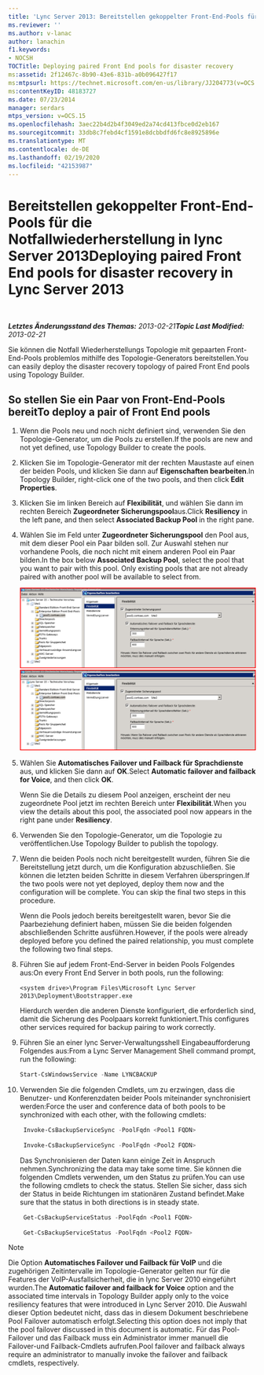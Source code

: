 ```yaml
---
title: 'Lync Server 2013: Bereitstellen gekoppelter Front-End-Pools für die Notfallwiederherstellung'
ms.reviewer: ''
ms.author: v-lanac
author: lanachin
f1.keywords:
- NOCSH
TOCTitle: Deploying paired Front End pools for disaster recovery
ms:assetid: 2f12467c-8b90-43e6-831b-a0b096427f17
ms:mtpsurl: https://technet.microsoft.com/en-us/library/JJ204773(v=OCS.15)
ms:contentKeyID: 48183727
ms.date: 07/23/2014
manager: serdars
mtps_version: v=OCS.15
ms.openlocfilehash: 3aec22b4d2b4f3049ed2a74cd413fbce0d2eb167
ms.sourcegitcommit: 33db8c7febd4cf1591e8dcbbdfd6fc8e8925896e
ms.translationtype: MT
ms.contentlocale: de-DE
ms.lasthandoff: 02/19/2020
ms.locfileid: "42153987"
---
```

<div data-xmlns="http://www.w3.org/1999/xhtml">

<div class="topic" data-xmlns="http://www.w3.org/1999/xhtml" data-msxsl="urn:schemas-microsoft-com:xslt" data-cs="http://msdn.microsoft.com/">

<div data-asp="https://msdn2.microsoft.com/asp">

# <a name="deploying-paired-front-end-pools-for-disaster-recovery-in-lync-server-2013"></a><span data-ttu-id="85613-102">Bereitstellen gekoppelter Front-End-Pools für die Notfallwiederherstellung in lync Server 2013</span><span class="sxs-lookup"><span data-stu-id="85613-102">Deploying paired Front End pools for disaster recovery in Lync Server 2013</span></span>

</div>

<div id="mainSection">

<div id="mainBody">

<span> </span>

<span data-ttu-id="85613-103">_**Letztes Änderungsstand des Themas:** 2013-02-21_</span><span class="sxs-lookup"><span data-stu-id="85613-103">_**Topic Last Modified:** 2013-02-21_</span></span>

<span data-ttu-id="85613-104">Sie können die Notfall Wiederherstellungs Topologie mit gepaarten Front-End-Pools problemlos mithilfe des Topologie-Generators bereitstellen.</span><span class="sxs-lookup"><span data-stu-id="85613-104">You can easily deploy the disaster recovery topology of paired Front End pools using Topology Builder.</span></span>

<div>

## <a name="to-deploy-a-pair-of-front-end-pools"></a><span data-ttu-id="85613-105">So stellen Sie ein Paar von Front-End-Pools bereit</span><span class="sxs-lookup"><span data-stu-id="85613-105">To deploy a pair of Front End pools</span></span>

1.  <span data-ttu-id="85613-106">Wenn die Pools neu und noch nicht definiert sind, verwenden Sie den Topologie-Generator, um die Pools zu erstellen.</span><span class="sxs-lookup"><span data-stu-id="85613-106">If the pools are new and not yet defined, use Topology Builder to create the pools.</span></span>

2.  <span data-ttu-id="85613-107">Klicken Sie im Topologie-Generator mit der rechten Maustaste auf einen der beiden Pools, und klicken Sie dann auf **Eigenschaften bearbeiten**.</span><span class="sxs-lookup"><span data-stu-id="85613-107">In Topology Builder, right-click one of the two pools, and then click **Edit Properties**.</span></span>

3.  <span data-ttu-id="85613-108">Klicken Sie im linken Bereich auf **Flexibilität**, und wählen Sie dann im rechten Bereich **Zugeordneter Sicherungspool**aus.</span><span class="sxs-lookup"><span data-stu-id="85613-108">Click **Resiliency** in the left pane, and then select **Associated Backup Pool** in the right pane.</span></span>

4.  <span data-ttu-id="85613-p101">Wählen Sie im Feld unter **Zugeordneter Sicherungspool** den Pool aus, mit dem dieser Pool ein Paar bilden soll. Zur Auswahl stehen nur vorhandene Pools, die noch nicht mit einem anderen Pool ein Paar bilden.</span><span class="sxs-lookup"><span data-stu-id="85613-p101">In the box below **Associated Backup Pool**, select the pool that you want to pair with this pool. Only existing pools that are not already paired with another pool will be available to select from.</span></span>
    
    <span data-ttu-id="85613-111">![36080581-DB76-497d-bf9e-f02b39574d0e](images/JJ204773.36080581-db76-497d-bf9e-f02b39574d0e(OCS.15).png "36080581-DB76-497d-bf9e-f02b39574d0e")</span><span class="sxs-lookup"><span data-stu-id="85613-111">![36080581-db76-497d-bf9e-f02b39574d0e](images/JJ204773.36080581-db76-497d-bf9e-f02b39574d0e(OCS.15).png "36080581-db76-497d-bf9e-f02b39574d0e")</span></span>  

5.  <span data-ttu-id="85613-112">Wählen Sie **Automatisches Failover und Failback für Sprachdienste** aus, und klicken Sie dann auf **OK**.</span><span class="sxs-lookup"><span data-stu-id="85613-112">Select **Automatic failover and failback for Voice**, and then click **OK**.</span></span>
    
    <span data-ttu-id="85613-113">Wenn Sie die Details zu diesem Pool anzeigen, erscheint der neu zugeordnete Pool jetzt im rechten Bereich unter **Flexibilität**.</span><span class="sxs-lookup"><span data-stu-id="85613-113">When you view the details about this pool, the associated pool now appears in the right pane under **Resiliency**.</span></span>

6.  <span data-ttu-id="85613-114">Verwenden Sie den Topologie-Generator, um die Topologie zu veröffentlichen.</span><span class="sxs-lookup"><span data-stu-id="85613-114">Use Topology Builder to publish the topology.</span></span>

7.  <span data-ttu-id="85613-p102">Wenn die beiden Pools noch nicht bereitgestellt wurden, führen Sie die Bereitstellung jetzt durch, um die Konfiguration abzuschließen. Sie können die letzten beiden Schritte in diesem Verfahren überspringen.</span><span class="sxs-lookup"><span data-stu-id="85613-p102">If the two pools were not yet deployed, deploy them now and the configuration will be complete. You can skip the final two steps in this procedure.</span></span>
    
    <span data-ttu-id="85613-117">Wenn die Pools jedoch bereits bereitgestellt waren, bevor Sie die Paarbeziehung definiert haben, müssen Sie die beiden folgenden abschließenden Schritte ausführen.</span><span class="sxs-lookup"><span data-stu-id="85613-117">However, if the pools were already deployed before you defined the paired relationship, you must complete the following two final steps.</span></span>

8.  <span data-ttu-id="85613-118">Führen Sie auf jedem Front-End-Server in beiden Pools Folgendes aus:</span><span class="sxs-lookup"><span data-stu-id="85613-118">On every Front End Server in both pools, run the following:</span></span>
    ```console
    <system drive>\Program Files\Microsoft Lync Server 2013\Deployment\Bootstrapper.exe 
    ```
    <span data-ttu-id="85613-119">Hierdurch werden die anderen Dienste konfiguriert, die erforderlich sind, damit die Sicherung des Poolpaars korrekt funktioniert.</span><span class="sxs-lookup"><span data-stu-id="85613-119">This configures other services required for backup pairing to work correctly.</span></span>

9.  <span data-ttu-id="85613-120">Führen Sie an einer lync Server-Verwaltungsshell Eingabeaufforderung Folgendes aus:</span><span class="sxs-lookup"><span data-stu-id="85613-120">From a Lync Server Management Shell command prompt, run the following:</span></span>
    ```powershell
    Start-CsWindowsService -Name LYNCBACKUP
    ```
10. <span data-ttu-id="85613-121">Verwenden Sie die folgenden Cmdlets, um zu erzwingen, dass die Benutzer- und Konferenzdaten beider Pools miteinander synchronisiert werden:</span><span class="sxs-lookup"><span data-stu-id="85613-121">Force the user and conference data of both pools to be synchronized with each other, with the following cmdlets:</span></span>
    
       ```powershell
        Invoke-CsBackupServiceSync -PoolFqdn <Pool1 FQDN>
       ```
    
       ```powershell
        Invoke-CsBackupServiceSync -PoolFqdn <Pool2 FQDN>
       ```
    
    <span data-ttu-id="85613-122">Das Synchronisieren der Daten kann einige Zeit in Anspruch nehmen.</span><span class="sxs-lookup"><span data-stu-id="85613-122">Synchronizing the data may take some time.</span></span> <span data-ttu-id="85613-123">Sie können die folgenden Cmdlets verwenden, um den Status zu prüfen.</span><span class="sxs-lookup"><span data-stu-id="85613-123">You can use the following cmdlets to check the status.</span></span> <span data-ttu-id="85613-124">Stellen Sie sicher, dass sich der Status in beide Richtungen im stationären Zustand befindet.</span><span class="sxs-lookup"><span data-stu-id="85613-124">Make sure that the status in both directions is in steady state.</span></span>
    
       ```powershell
        Get-CsBackupServiceStatus -PoolFqdn <Pool1 FQDN>
       ```
    
       ```powershell
        Get-CsBackupServiceStatus -PoolFqdn <Pool2 FQDN>
       ```

<div class="">


> [!NOTE]  
> <span data-ttu-id="85613-125">Die Option <STRONG>Automatisches Failover und Failback für VoIP</STRONG> und die zugehörigen Zeitintervalle im Topologie-Generator gelten nur für die Features der VoIP-Ausfallsicherheit, die in lync Server 2010 eingeführt wurden.</span><span class="sxs-lookup"><span data-stu-id="85613-125">The <STRONG>Automatic failover and failback for Voice</STRONG> option and the associated time intervals in Topology Builder apply only to the voice resiliency features that were introduced in Lync Server 2010.</span></span> <span data-ttu-id="85613-126">Die Auswahl dieser Option bedeutet nicht, dass das in diesem Dokument beschriebene Pool Failover automatisch erfolgt.</span><span class="sxs-lookup"><span data-stu-id="85613-126">Selecting this option does not imply that the pool failover discussed in this document is automatic.</span></span> <span data-ttu-id="85613-127">Für das Pool-Failover und das Failback muss ein Administrator immer manuell die Failover-und Failback-Cmdlets aufrufen.</span><span class="sxs-lookup"><span data-stu-id="85613-127">Pool failover and failback always require an administrator to manually invoke the failover and failback cmdlets, respectively.</span></span>



</div>

</div>

</div>

<span> </span>

</div>

</div>

</div>

